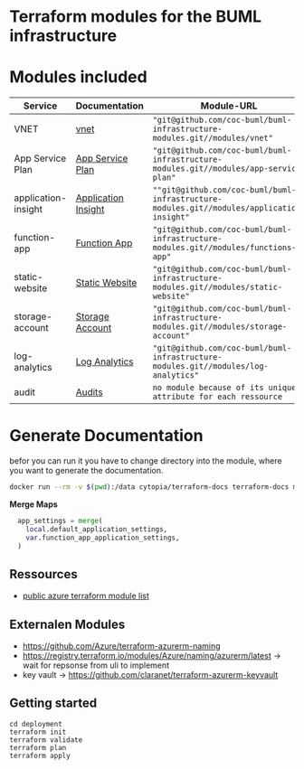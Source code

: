 # Terraform modules for the BUML infrastructure

# Modules included

| Service             | Documentation                                                  | Module-URL                                                                      |
| ------------------- | -------------------------------------------------------------- | ------------------------------------------------------------------------------- |
| VNET                | [vnet](./modules/vnet/README.md)                               | `"git@github.com/coc-buml/buml-infrastructure-modules.git//modules/vnet"`                |
| App Service Plan    | [App Service Plan ](./modules/app-service-plan/README.md)      | `"git@github.com/coc-buml/buml-infrastructure-modules.git//modules/app-service-plan"`    |
| application-insight | [Application Insight](./modules/application-insight/README.md) | `""git@github.com/coc-buml/buml-infrastructure-modules.git//modules/application-insight"` |
| function-app        | [Function App](./modules/function-app/README.md)               | `"git@github.com/coc-buml/buml-infrastructure-modules.git//modules/functions-app"`       |
| static-website      | [Static Website](./modules/static-website/README.md)           | `"git@github.com/coc-buml/buml-infrastructure-modules.git//modules/static-website"`      |
| storage-account     | [Storage Account](./modules/storage-account/README.md)         | `"git@github.com/coc-buml/buml-infrastructure-modules.git//modules/storage-account"`     |
| log-analytics       | [Log Analytics](./modules/log-analytics/README.md)             | `"git@github.com/coc-buml/buml-infrastructure-modules.git//modules/log-analytics"`       |
| audit               | [Audits](./modules/audit/main.tf)                              | `no module because of its unique attribute for each ressource`                  |

# Generate Documentation

befor you can run it you have to change directory into the module, where you want to generate the documentation.

```bash
docker run --rm -v $(pwd):/data cytopia/terraform-docs terraform-docs md . > README.md
```

**Merge Maps**

```terraform
  app_settings = merge(
    local.default_application_settings,
    var.function_app_application_settings,
  )
```

## Ressources

- [public azure terraform module list](https://registry.terraform.io/search/modules)

## Externalen Modules

- https://github.com/Azure/terraform-azurerm-naming
- https://registry.terraform.io/modules/Azure/naming/azurerm/latest -> wait for repsonse from uli to implement
- key vault -> https://github.com/claranet/terraform-azurerm-keyvault

## Getting started

```
cd deployment
terraform init
terraform validate
terraform plan
terraform apply
```
